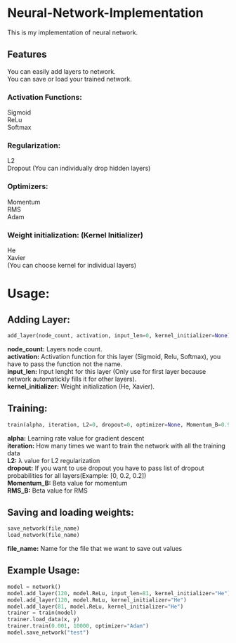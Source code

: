 # Neural-Network-Implementation
 This is my implementation of neural network.

<h2>Features</h2>
You can easily add layers to network.<br/>
You can save or load your trained network.<br/>


<h3>Activation Functions:</h3>
Sigmoid<br/>
ReLu<br/>
Softmax<br/>

<h3>Regularization:</h3>
L2<br/>
Dropout (You can individually drop hidden layers)<br/>

<h3>Optimizers:</h3>
Momentum<br/>
RMS<br/>
Adam<br/>

<h3>Weight initialization: (Kernel Initializer)</h3>
He<br/>
Xavier<br/>
(You can choose kernel for individual layers)


<h1>Usage:</h1>

<h2>Adding Layer:</h2>

```python
add_layer(node_count, activation, input_len=0, kernel_initializer=None)
```

<b>node_count:</b> Layers node count.<br/>
<b>activation:</b> Activation function for this layer (Sigmoid, Relu, Softmax), you have to pass the function not the name.<br/>
<b>input_len:</b> Input lenght for this layer (Only use for first layer because network automatickly fills it for other layers).<br/>
<b>kernel_initializer:</b> Weight initialization (He, Xavier).<br/>



<h2>Training:</h2>

```python
train(alpha, iteration, L2=0, dropout=0, optimizer=None, Momentum_B=0.9, RMS_B=0.999)
```

<b>alpha:</b> Learning rate value for gradient descent<br/>
<b>iteration:</b> How many times we want to train the network with all the training data<br/>
<b>L2:</b> λ value for L2 regularization<br/>
<b>dropout:</b> If you want to use dropout you have to pass list of dropout probabilities for all layers(Example: [0, 0.2, 0.2])<br/>
<b>Momentum_B:</b> Beta value for momentum<br/>
<b>RMS_B:</b> Beta value for RMS<br/>

<h2>Saving and loading weights:</h2>

```python
save_network(file_name)
load_network(file_name)
```

<b>file_name:</b> Name for the file that we want to save out values<br/>


<h2>Example Usage:</h2>

```python
model = network()
model.add_layer(120, model.ReLu, input_len=81, kernel_initializer="He")
model.add_layer(120, model.ReLu, kernel_initializer="He")
model.add_layer(81, model.ReLu, kernel_initializer="He")
trainer = train(model)
trainer.load_data(x, y)
trainer.train(0.001, 10000, optimizer="Adam")
model.save_network("test")
```
